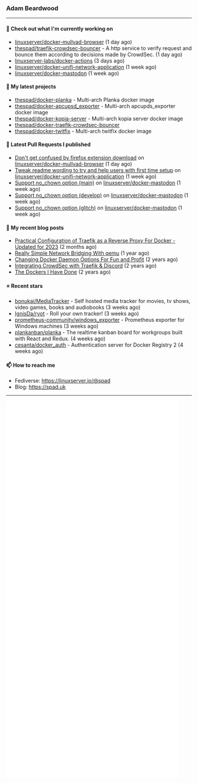 ### Adam Beardwood
---
#### 👷 Check out what I'm currently working on

- [linuxserver/docker-mullvad-browser](https://github.com/linuxserver/docker-mullvad-browser) (1 day ago)
- [thespad/traefik-crowdsec-bouncer](https://github.com/thespad/traefik-crowdsec-bouncer) - A http service to verify request and bounce them according to decisions made by CrowdSec. (1 day ago)
- [linuxserver-labs/docker-actions](https://github.com/linuxserver-labs/docker-actions) (3 days ago)
- [linuxserver/docker-unifi-network-application](https://github.com/linuxserver/docker-unifi-network-application) (1 week ago)
- [linuxserver/docker-mastodon](https://github.com/linuxserver/docker-mastodon) (1 week ago)

#### 🌱 My latest projects

- [thespad/docker-planka](https://github.com/thespad/docker-planka) - Multi-arch Planka docker image
- [thespad/docker-apcupsd_exporter](https://github.com/thespad/docker-apcupsd_exporter) - Multi-arch apcupds_exporter docker image
- [thespad/docker-kopia-server](https://github.com/thespad/docker-kopia-server) - Multi-arch kopia server docker image 
- [thespad/docker-traefik-crowdsec-bouncer](https://github.com/thespad/docker-traefik-crowdsec-bouncer)
- [thespad/docker-twitfix](https://github.com/thespad/docker-twitfix) - Multi-arch twitfix docker image

#### 🔨 Latest Pull Requests I published

- [Don&#39;t get confused by firefox extension download](https://github.com/linuxserver/docker-mullvad-browser/pull/5) on [linuxserver/docker-mullvad-browser](https://github.com/linuxserver/docker-mullvad-browser) (1 day ago)
- [Tweak readme wording to try and help users with first time setup](https://github.com/linuxserver/docker-unifi-network-application/pull/18) on [linuxserver/docker-unifi-network-application](https://github.com/linuxserver/docker-unifi-network-application) (1 week ago)
- [Support no_chown option (main)](https://github.com/linuxserver/docker-mastodon/pull/72) on [linuxserver/docker-mastodon](https://github.com/linuxserver/docker-mastodon) (1 week ago)
- [Support no_chown option (develop)](https://github.com/linuxserver/docker-mastodon/pull/71) on [linuxserver/docker-mastodon](https://github.com/linuxserver/docker-mastodon) (1 week ago)
- [Support no_chown option (glitch)](https://github.com/linuxserver/docker-mastodon/pull/70) on [linuxserver/docker-mastodon](https://github.com/linuxserver/docker-mastodon) (1 week ago)

#### 📜 My recent blog posts

- [Practical Configuration of Traefik as a Reverse Proxy For Docker - Updated for 2023](https://spad.uk/practical-configuration-of-traefik-as-a-reverse-proxy-for-docker-updated-for-2023/) (2 months ago)
- [Really Simple Network Bridging With qemu](https://spad.uk/really-simple-network-bridging-with-qemu/) (1 year ago)
- [Changing Docker Daemon Options For Fun and Profit](https://spad.uk/changing-docker-daemon-options-for-fun-and-profit/) (2 years ago)
- [Integrating CrowdSec with Traefik &amp; Discord](https://spad.uk/integrating-crowdsec-with-traefik-discord/) (2 years ago)
- [The Dockers I Have Done](https://spad.uk/the-dockers-ive-done/) (2 years ago)

#### ⭐ Recent stars

- [bonukai/MediaTracker](https://github.com/bonukai/MediaTracker) - Self hosted media tracker for movies, tv shows, video games, books and audiobooks (3 weeks ago)
- [IgnisDa/ryot](https://github.com/IgnisDa/ryot) - Roll your own tracker! (3 weeks ago)
- [prometheus-community/windows_exporter](https://github.com/prometheus-community/windows_exporter) - Prometheus exporter for Windows machines (3 weeks ago)
- [plankanban/planka](https://github.com/plankanban/planka) - The realtime kanban board for workgroups built with React and Redux. (4 weeks ago)
- [cesanta/docker_auth](https://github.com/cesanta/docker_auth) - Authentication server for Docker Registry 2 (4 weeks ago)

#### 📫 How to reach me
- Fediverse: https://linuxserver.io/@spad
- Blog: https://spad.uk
---
<img src="https://raw.githubusercontent.com/thespad/thespad/main/github-metrics.svg">
